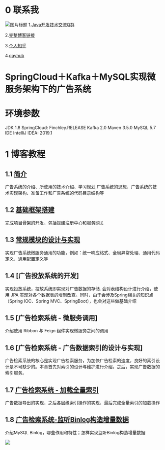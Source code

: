 # 0 联系我
![](http://upload-images.jianshu.io/upload_images/4685968-6a8b28d2fd95e8b7?imageMogr2/auto-orient/strip%7CimageView2/2/w/1240 "图片标题") 
1.[Java开发技术交流Q群](https://jq.qq.com/?_wv=1027&k=5UB4P1T)

2.[完整博客链接](http://www.shishusheng.com)

3.[个人知乎](http://www.zhihu.com/people/shi-shu-sheng-)

4.[gayhub](https://github.com/Wasabi1234)

# SpringCloud＋Kafka＋MySQL实现微服务架构下的广告系统

# 环境参数
JDK 1.8 
SpringCloud: Finchley.RELEASE 
Kafka 2.0 
Maven 3.5.0 
MySQL 5.7 
IDE IntelliJ IDEA: 2019.1

# 1 博客教程
## 1.1 [简介](https://blog.csdn.net/qq_33589510/article/details/87914143)
广告系统的介绍、所使用的技术介绍、学习规划,广告系统的思想、广告系统的技术实现架构、准备工作和广告系统的代码目录结构等

## 1.2 [基础框架搭建](https://blog.csdn.net/qq_33589510/article/details/87914529)
完成项目骨架的开发，包括搭建注册中心和服务网关

## 1.3 [常规模块的设计与实现](https://blog.csdn.net/qq_33589510/article/details/87917296)
实现广告系统微服务通用的功能，例如：统一响应格式、全局异常处理、通用代码定义、通用配置定义等

## 1.4 [广告投放系统的开发]
实现投放系统，投放系统即实现对广告数据的存储.
会对表结构设计进行介绍，使用 JPA 实现对各个数据表的增删改查。同时，由于会涉及Spring相关的知识点（Spring IOC、Spring MVC、SpringBoot），也会对这些做基础介绍

## 1.5  [广告检索系统 - 微服务调用]
介绍使用 Ribbon 与 Feign 组件实现微服务之间的调用

## 1.6 [广告检索系统 - 广告数据索引的设计与实现]
广告检索系统的核心是实现广告检索服务，为加快广告检索的速度，良好的索引设计是不可缺少的。本章首先对索引的设计与维护进行介绍，之后，实现广告数据的索引服务。

## 1.7 [广告检索系统 - 加载全量索引]()
广告数据导出的实现，之后各层级索引操作的实现，最后完成全量索引的加载操作

## 1.8 [广告检索系统-监听Binlog构造增量数据](https://blog.csdn.net/qq_33589510/article/details/87881882)
介绍MySQL Binlog，哪些作用和特性；怎样实现监听Binlog构造增量数据

![](https://upload-images.jianshu.io/upload_images/4685968-091b54b1fa8b5748.png?imageMogr2/auto-orient/strip%7CimageView2/2/w/1240)
